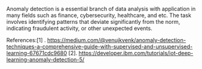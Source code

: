 Anomaly detection is a essential branch of data analysis with application in many fields such as finance, 
cybersecurity, healthcare, and etc. The task involves identifying patterns that deviate significantly from the norm, 
indicating fraudulent activity, or other unexpected events. 

References:[1] . https://medium.com/@venujkvenk/anomaly-detection-techniques-a-comprehensive-guide-with-supervised-and-unsupervised-learning-67671cdc9680
[2]. https://developer.ibm.com/tutorials/iot-deep-learning-anomaly-detection-5/

